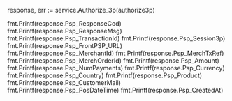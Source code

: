 response, err := service.Authorize_3p(authorize3p)

fmt.Printf(response.Psp_ResponseCod)
fmt.Printf(response.Psp_ResponseMsg)
fmt.Printf(response.Psp_TransactionId)
fmt.Printf(response.Psp_Session3p)
fmt.Printf(response.Psp_FrontPSP_URL)
fmt.Printf(response.Psp_MerchantId)
fmt.Printf(response.Psp_MerchTxRef)
fmt.Printf(response.Psp_MerchOrderId)
fmt.Printf(response.Psp_Amount)
fmt.Printf(response.Psp_NumPayments)
fmt.Printf(response.Psp_Currency)
fmt.Printf(response.Psp_Country)
fmt.Printf(response.Psp_Product)
fmt.Printf(response.Psp_CustomerMail)
fmt.Printf(response.Psp_PosDateTime)
fmt.Printf(response.Psp_CreatedAt)
